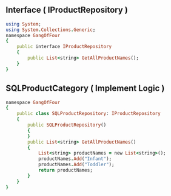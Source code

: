 
## Interface ( IProductRepository )
```ruby
using System;
using System.Collections.Generic;
namespace GangOfFour
{
    public interface IProductRepository
    {
        public List<string> GetAllProductNames();
    }    
}
```
## SQLProductCategory ( Implement Logic )
```ruby
namespace GangOfFour
{
    public class SQLProductRepository: IProductRepository
    {
        public SQLProductRepository()
        {
        }
        public List<string> GetAllProductNames()
        {
            List<string> productNames = new List<string>();
            productNames.Add("Infant");
            productNames.Add("Toddler");
            return productNames;
        }
    }
}
```

